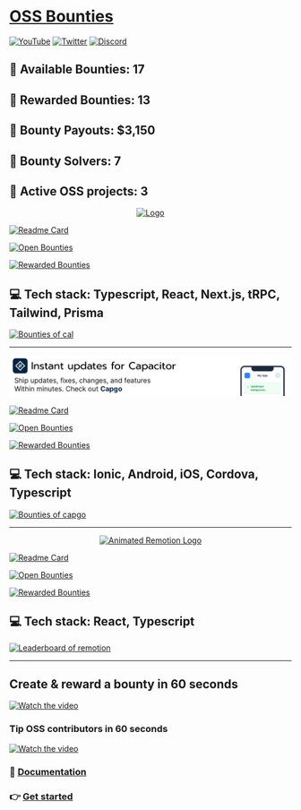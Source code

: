 # [OSS Bounties](https://console.algora.io)

[![YouTube](https://img.shields.io/badge/YouTube-%23FF0000.svg?style=for-the-badge&logo=YouTube&logoColor=white)](https://www.youtube.com/@algora-io)
[![Twitter](https://img.shields.io/badge/Twitter-%231DA1F2.svg?style=for-the-badge&logo=Twitter&logoColor=white)](https://twitter.com/algoraio)
[![Discord](https://img.shields.io/badge/Discord-%235865F2.svg?style=for-the-badge&logo=discord&logoColor=white)](https://discord.gg/BpgaMdJN)

## 💎 Available Bounties: 17
## 🙌 Rewarded Bounties: 13
## 💸 Bounty Payouts: $3,150
## 🤠 Bounty Solvers: 7
## 🤩 Active OSS projects: 3


<p align="center">
  <a href="https://github.com/calcom/cal.com">
   <img src="https://user-images.githubusercontent.com/8019099/210054112-5955e812-a76e-4160-9ddd-58f2c72f1cce.png" alt="Logo">
  </a>

[![Readme Card](https://github-readme-stats.vercel.app/api/pin/?username=calcom&repo=cal.com&show_owner=true&theme=transparent)](https://github.com/remotion-dev/remotion)
  
  [![Open Bounties](https://img.shields.io/endpoint?url=https%3A%2F%2Fconsole.algora.io%2Fapi%2Fshields%2Fcal%2Fbounties%3Fstatus%3Dopen)](https://console.algora.io/org/cal/bounties?status=open)
  
  [![Rewarded Bounties](https://img.shields.io/endpoint?url=https%3A%2F%2Fconsole.algora.io%2Fapi%2Fshields%2Fcal%2Fbounties%3Fstatus%3Dcompleted)](https://console.algora.io/org/cal/bounties?status=completed)

## 💻 Tech stack:  Typescript, React, Next.js, tRPC, Tailwind, Prisma
  
  <a href="https://console.algora.io/org/cal/bounties?status=open">
  <picture>
    <source media="(prefers-color-scheme: dark)" srcset="https://console.algora.io/api/og/cal/bounties.png?p=0&status=open&theme=dark">
    <img alt="Bounties of cal" src="https://console.algora.io/api/og/cal/bounties.png?p=0&status=open&theme=light">
  </picture>
</a>

---------------

  <a href="https://capgo.app/"><img src='https://raw.githubusercontent.com/Cap-go/capgo/main/assets/capgo_banner.png' alt='Capgo - Instant updates for capacitor'/></a>

[![Readme Card](https://github-readme-stats.vercel.app/api/pin/?username=Cap-go&repo=capacitor-updater&show_owner=true&theme=transparent)](https://github.com/remotion-dev/remotion)

[![Open Bounties](https://img.shields.io/endpoint?url=https%3A%2F%2Fconsole.algora.io%2Fapi%2Fshields%2Fcapgo%2Fbounties%3Fstatus%3Dopen)](https://console.algora.io/org/capgo/bounties?status=open)

[![Rewarded Bounties](https://img.shields.io/endpoint?url=https%3A%2F%2Fconsole.algora.io%2Fapi%2Fshields%2Fcapgo%2Fbounties%3Fstatus%3Dcompleted)](https://console.algora.io/org/capgo/bounties?status=completed)

## 💻 Tech stack:  Ionic, Android, iOS, Cordova, Typescript

<a href="https://console.algora.io/org/capgo/bounties?status=open">
  <picture>
    <source media="(prefers-color-scheme: dark)" srcset="https://console.algora.io/api/og/capgo/bounties.png?p=0&status=open&theme=dark">
    <img alt="Bounties of capgo" src="https://console.algora.io/api/og/capgo/bounties.png?p=0&status=open&theme=light">
  </picture>
</a>

---------------

<p align="center">
  <a href="https://github.com/remotion-dev/logo">
    <picture>
      <source media="(prefers-color-scheme: dark)" srcset="https://github.com/remotion-dev/logo/raw/main/animated-logo-banner-dark.gif">
      <img alt="Animated Remotion Logo" src="https://github.com/remotion-dev/logo/raw/main/animated-logo-banner-light.gif">
    </picture>
  </a>
</p>

[![Readme Card](https://github-readme-stats.vercel.app/api/pin/?username=remotion-dev&repo=remotion&show_owner=true&theme=transparent)](https://github.com/remotion-dev/remotion)

[![Open Bounties](https://img.shields.io/endpoint?url=https%3A%2F%2Fconsole.algora.io%2Fapi%2Fshields%2Fremotion%2Fbounties%3Fstatus%3Dopen)](https://console.algora.io/org/remotion/bounties?status=open)

[![Rewarded Bounties](https://img.shields.io/endpoint?url=https%3A%2F%2Fconsole.algora.io%2Fapi%2Fshields%2Fremotion%2Fbounties%3Fstatus%3Dcompleted)](https://console.algora.io/org/remotion/bounties?status=completed)

## 💻 Tech stack:  React, Typescript

<a href="https://console.algora.io/org/remotion/leaderboard">
  <picture>
    <source media="(prefers-color-scheme: dark)" srcset="https://console.algora.io/api/og/remotion/leaderboard.png?p=0&theme=dark">
    <img alt="Leaderboard of remotion" src="https://console.algora.io/api/og/remotion/leaderboard.png?p=0&theme=light">
  </picture>
</a>



----

## Create & reward a bounty in 60 seconds

[![Watch the video](https://img.youtube.com/vi/iF62ZpobBUc/maxresdefault.jpg)](https://youtu.be/iF62ZpobBUc)

### Tip OSS contributors in 60 seconds

[![Watch the video](https://img.youtube.com/vi/POtP2CBQCiE/maxresdefault.jpg)](https://youtu.be/POtP2CBQCiE)

### 📜 [Documentation](https://docs.algora.io)

### 👉 [Get started](https://console.algora.io)


